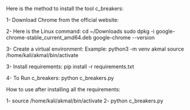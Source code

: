 Here is the method to install the tool c_breakers:

1- Download Chrome from the official website:

2- Here is the Linux command:
   cd ~/Downloads
   sudo dpkg -i google-chrome-stable_current_amd64.deb
   google-chrome --version
   
3- Create a virtual environment:
   Example:
   python3 -m venv akmal
   source /home/kali/akmal/bin/activate
   
3- Install requirements:
   pip install -r requirements.txt
   
4- To Run c_breakers:
   python c_breakers.py

How to use after installing all the requirements:

1- source /home/kali/akmal/bin/activate
2- python c_breakers.py
